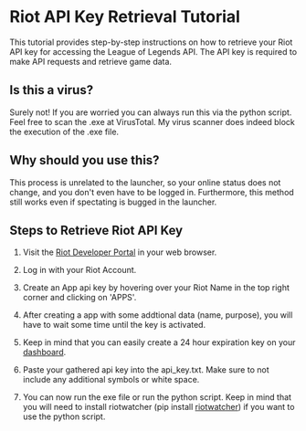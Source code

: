 # Riot API Key Retrieval Tutorial

This tutorial provides step-by-step instructions on how to retrieve your Riot API key for accessing the League of Legends API. The API key is required to make API requests and retrieve game data.

## Is this a virus?

Surely not! If you are worried you can always run this via the python script. Feel free to scan the .exe at VirusTotal. My virus scanner does indeed block the execution of the .exe file.

## Why should you use this?

This process is unrelated to the launcher, so your online status does not change, and you don't even have to be logged in. Furthermore, this method still works even if spectating is bugged in the launcher.


## Steps to Retrieve Riot API Key

1. Visit the [Riot Developer Portal](https://developer.riotgames.com/) in your web browser.

2. Log in with your Riot Account.

3. Create an App api key by hovering over your Riot Name in the top right corner and clicking on 'APPS'.

4. After creating a app with some addtional data (name, purpose), you will have to wait some time until the key is activated.

5. Keep in mind that you can easily create a 24 hour expiration key on your [dashboard](https://developer.riotgames.com/).

6. Paste your gathered api key into the api_key.txt. Make sure to not include any additional symbols or white space.

7. You can now run the exe file or run the python script. Keep in mind that you will need to install riotwatcher (pip install [riotwatcher](https://riot-watcher.readthedocs.io/en/latest/)) if you want to use the python script.
